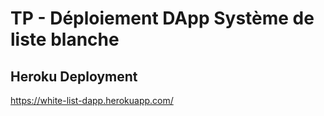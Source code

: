 #  TP - Déploiement DApp Système de liste blanche

## Heroku Deployment
https://white-list-dapp.herokuapp.com/